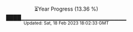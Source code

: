 <p align="center">
⏳Year Progress (13.36 %) <br>
████▁▁▁▁▁▁▁▁▁▁▁▁▁▁▁▁▁▁▁▁▁▁▁▁▁▁ <br>
<sub>Updated: Sat, 18 Feb 2023 18:02:33 GMT</sub>
</p>

